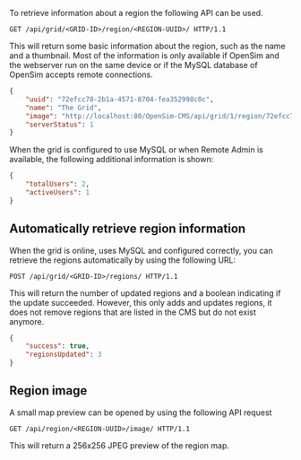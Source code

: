 To retrieve information about a region the following API can be used.

```http
GET /api/grid/<GRID-ID>/region/<REGION-UUID>/ HTTP/1.1
```

This will return some basic information about the region, such as the name and a thumbnail. Most of the information is only available if OpenSim and the webserver run on the same device or if the MySQL database of OpenSim accepts remote connections.

```json
{
    "uuid": "72efcc78-2b1a-4571-8704-fea352998c0c",
    "name": "The Grid",
    "image": "http://localhost:80/OpenSim-CMS/api/grid/1/region/72efcc78-2b1a-4571-8704-fea352998c0c/image/",
    "serverStatus": 1
}
```

When the grid is configured to use MySQL or when Remote Admin is available, the following additional information is shown:

```json
{
    "totalUsers": 2,
    "activeUsers": 1
}
```

## Automatically retrieve region information
When the grid is online, uses MySQL and configured correctly, you can retrieve the regions automatically by using the following URL:

```http
POST /api/grid/<GRID-ID>/regions/ HTTP/1.1
```

This will return the number of updated regions and a boolean indicating if the update succeeded. However, this only adds and updates regions, it does not remove regions that are listed in the CMS but do not exist anymore.

```json
{
    "success": true,
    "regionsUpdated": 3
}
```

## Region image
A small map preview can be opened by using the following API request

```http
GET /api/region/<REGION-UUID>/image/ HTTP/1.1
```
This will return a 256x256 JPEG preview of the region map.
